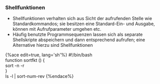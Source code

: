 ### Shellfunktionen

* Shellfunktionen verhalten sich aus Sicht der aufrufenden Stelle wie Standardkommandos; sie besitzen eine Standard-Ein- und Ausgabe, können mit Aufrufparameter umgehen etc.
* Häufig benutzte Programmsequenzen lassen sich als separate Shellskripte abspeichern und dann entsprechend aufrufen; eine Alternative hierzu sind Shellfunktionen

{%ace edit=true, lang='sh'%}
#!/bin/bash  
function sortfkt () {  
   sort -n -r  
}  
ls -l | sort-num-rev
{%endace%}




